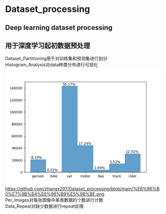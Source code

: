 # Dataset_processing
## Deep learning dataset processing
## 用于深度学习起初数据预处理

Dataset_Partitioning用于对训练集和预测集进行划分  
Histogram_Analysis对data种类分布进行可视化  
![Image text](https://github.com/zhangx297/Dataset_processing/blob/main/%E7%9B%B4%E6%96%B9%E5%9B%BE.png)https://github.com/zhangx297/Dataset_processing/blob/main/%E6%96%B0%E7%9B%B4%E6%96%B9%E5%9B%BE.png  
Per_Images对每张图像中某类数据的个数进行计数  
Data_Repeat对缺少数据进行repeat处理  
